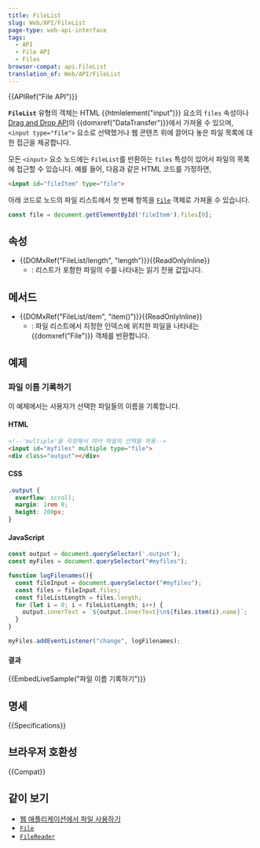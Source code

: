```yaml
---
title: FileList
slug: Web/API/FileList
page-type: web-api-interface
tags:
  - API
  - File API
  - Files
browser-compat: api.FileList
translation_of: Web/API/FileList
---
```

{{APIRef("File API")}}

**`FileList`** 유형의 객체는 HTML {{htmlelement("input")}} 요소의 `files` 속성이나 [Drag and Drop API](/ko/docs/Web/API/HTML_Drag_and_Drop_API)의 {{domxref("DataTransfer")}}에서 가져올 수 있으며, `<input type="file">` 요소로 선택했거나 웹 콘텐츠 위에 끌어다 놓은 파일 목록에 대한 접근을 제공합니다.

모든 `<input>` 요소 노드에는 `FileList`를 반환하는 `files` 특성이 있어서 파일의 목록에 접근할 수 있습니다. 예를 들어, 다음과 같은 HTML 코드를 가정하면,

```html
<input id="fileItem" type="file">
```

아래 코드로 노드의 파일 리스트에서 첫 번째 항목을 [`File`](/ko/docs/Web/API/File) 객체로 가져올 수 있습니다.

```js
const file = document.getElementById('fileItem').files[0];
```

## 속성

- {{DOMxRef("FileList/length", "length")}}{{ReadOnlyInline}}
  - : 리스트가 포함한 파일의 수를 나타내는 읽기 전용 값입니다.

## 메서드

- {{DOMxRef("FileList/item", "item()")}}{{ReadOnlyInline}}
  - : 파일 리스트에서 지정한 인덱스에 위치한 파일을 나타내는 {{domxref("File")}} 객체를 반환합니다.

## 예제

### 파일 이름 기록하기

이 예제에서는 사용자가 선택한 파일들의 이름을 기록합니다.

#### HTML

```html
<!--'multiple'을 지정해서 여러 파일의 선택을 허용-->
<input id="myfiles" multiple type="file">
<div class="output"></div>
```

#### CSS

```css
.output {
  overflow: scroll;
  margin: 1rem 0;
  height: 200px;
}
```

#### JavaScript

```js
const output = document.querySelector('.output');
const myFiles = document.querySelector("#myfiles");

function logFilenames(){
  const fileInput = document.querySelector("#myfiles");
  const files = fileInput.files;
  const fileListLength = files.length;
  for (let i = 0; i < fileListLength; i++) {
    output.innerText = `${output.innerText}\n${files.item(i).name}`;
  }
}

myFiles.addEventListener("change", logFilenames);
```

#### 결과

{{EmbedLiveSample("파일 이름 기록하기")}}

## 명세

{{Specifications}}

## 브라우저 호환성

{{Compat}}

## 같이 보기

- [웹 애플리케이션에서 파일 사용하기](/ko/docs/Web/API/File/Using_files_from_web_applications)
- [`File`](/ko/docs/Web/API/File)
- [`FileReader`](/ko/docs/Web/API/FileReader)

